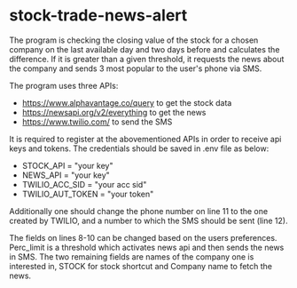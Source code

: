 # stock-trade-news-alert

The program is checking the closing value of the stock for a chosen  company on the last available day and two days before and calculates the difference.
If it is greater than a given threshold, it requests the news about the company and sends 3 most popular to the user's phone via SMS.

The program uses three APIs:
- https://www.alphavantage.co/query to get the stock data
- https://newsapi.org/v2/everything to get the news
- https://www.twilio.com/ to send the SMS

It is required to register at the abovementioned APIs in order to receive api keys and tokens. 
The credentials should be saved in .env file as below:

* STOCK_API = "your key"
* NEWS_API = "your key"
* TWILIO_ACC_SID = "your acc sid"
* TWILIO_AUT_TOKEN = "your token"

Additionally one should change the phone number on line 11 to the one created by TWILIO, and a number to which the SMS should be sent (line 12).

The fields on lines 8-10 can be changed based on the users preferences. Perc_limit is a threshold which activates news api and then sends the news in SMS.
The two remaining fields are names of the company one is interested in, STOCK for stock shortcut and Company name to fetch the news. 